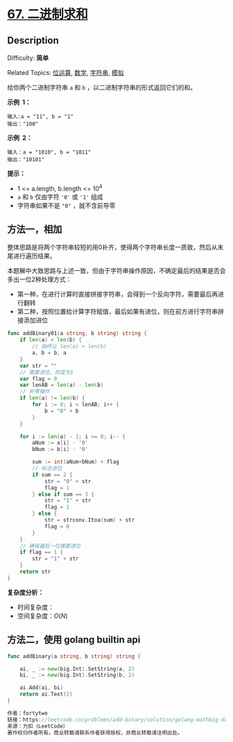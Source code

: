 # [67. 二进制求和](https://leetcode.cn/problems/add-binary/)

## Description

Difficulty: **简单**

Related Topics: [位运算](https://leetcode.cn/tag/bit-manipulation/), [数学](https://leetcode.cn/tag/math/), [字符串](https://leetcode.cn/tag/string/), [模拟](https://leetcode.cn/tag/simulation/)

给你两个二进制字符串 `a` 和 `b` ，以二进制字符串的形式返回它们的和。

**示例  1：**

```
输入:a = "11", b = "1"
输出："100"
```

**示例  2：**

```
输入：a = "1010", b = "1011"
输出："10101"
```

**提示：**

- 1 <= a.length, b.length <= 10<sup>4</sup>
- `a` 和 `b` 仅由字符 `'0'` 或 `'1'` 组成
- 字符串如果不是 `"0"` ，就不含前导零

## 方法一，相加

整体思路是将两个字符串较短的用$0$补齐，使得两个字符串长度一质致，然后从末尾进行遍历结果。

本题解中大致思路与上述一致，但由于字符串操作原因，不确定最后的结果是否会多出一位$2$种处理方式：

- 第一种，在进行计算时直接拼接字符串，会得到一个反向字符，需要最后再进行翻转
- 第二种，按照位置给计算字符赋值，最后如果有进位，则在前方进行字符串拼接添加进位

```go
func addBinary01(a string, b string) string {
	if len(a) < len(b) {
		// 始终让 len(a) > len(b)
		a, b = b, a
	}
	var str = ""
	// 需要进位，则变为1
	var flag = 0
	var lenAB = len(a) - len(b)
	// 补零操作
	if len(a) != len(b) {
		for i := 0; i < lenAB; i++ {
			b = "0" + b
		}
	}

	for i := len(a) - 1; i >= 0; i-- {
		aNum := a[i] - '0'
		bNum := b[i] - '0'

		sum := int(aNum+bNum) + flag
		// 标志进位
		if sum == 2 {
			str = "0" + str
			flag = 1
		} else if sum == 3 {
			str = "1" + str
			flag = 1
		} else {
			str = strconv.Itoa(sum) + str
			flag = 0
		}
	}
	// 确保最后一位需要进位
	if flag == 1 {
		str = "1" + str
	}
	return str
}
```

**复杂度分析：**

- 时间复杂度：
- 空间复杂度：$O(N)$

## 方法二，使用 golang builtin api

```go
func addBinary(a string, b string) string {

	ai, _ := new(big.Int).SetString(a, 2)
	bi, _ := new(big.Int).SetString(b, 2)

	ai.Add(ai, bi)
	return ai.Text(2)
}

作者：fortytwo
链接：https://leetcode.cn/problems/add-binary/solution/golang-mathbig-da-shu-bao-jie-fa-by-fortytwo/
来源：力扣（LeetCode）
著作权归作者所有。商业转载请联系作者获得授权，非商业转载请注明出处。
```

